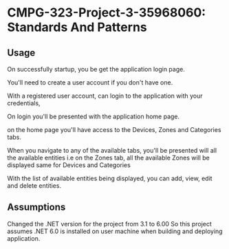 # CMPG-323-Project-3-35968060: Standards And Patterns

## Usage

On successfully startup, you be get the application login page.

You'll need to create a user account if you don't have one.

With a registered user account, can login to the application with your credentials, 

On login you'll be presented with the application home page.

on the home page you'll have access to the Devices, Zones and Categories tabs.

When you navigate to any of the available tabs, you'll be presented will all the available entities 
i.e on the Zones tab, all the available Zones will be displayed same for Devices and Categories

With the list of available entities being displayed, you can add, view, edit and delete entities.




## Assumptions
Changed the .NET version for the project from 3.1 to 6.00
So this project assumes .NET 6.0 is installed on user machine when building and deploying application.
